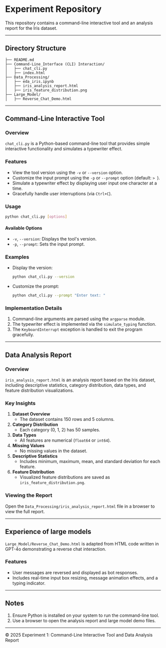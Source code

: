 # Experiment Repository

This repository contains a command-line interactive tool and an analysis report for the Iris dataset.

---

## Directory Structure

```
├── README.md
├── Command-Line_Interface (CLI) Interaction/
│   ├── chat_cli.py
│   ├── index.html
├── Data_Processing/
│   ├── eda_iris.ipynb
│   ├── iris_analysis_report.html
│   ├── iris_feature_distribution.png
├── Large_Model/
│   ├── Reverse_Chat_Demo.html
```

---

## Command-Line Interactive Tool

### Overview

`chat_cli.py` is a Python-based command-line tool that provides simple interactive functionality and simulates a typewriter effect.

### Features

- View the tool version using the `-v` or `--version` option.
- Customize the input prompt using the `-p` or `--prompt` option (default: `> `).
- Simulate a typewriter effect by displaying user input one character at a time.
- Gracefully handle user interruptions (via `Ctrl+C`).

### Usage

```bash
python chat_cli.py [options]
```

#### Available Options

- `-v`, `--version`: Displays the tool's version.
- `-p`, `--prompt`: Sets the input prompt.

### Examples

- Display the version:

  ```bash
  python chat_cli.py --version
  ```

- Customize the prompt:

  ```bash
  python chat_cli.py --prompt "Enter text: "
  ```

### Implementation Details

1. Command-line arguments are parsed using the `argparse` module.
2. The typewriter effect is implemented via the `simulate_typing` function.
3. The `KeyboardInterrupt` exception is handled to exit the program gracefully.

---

## Data Analysis Report

### Overview

`iris_analysis_report.html` is an analysis report based on the Iris dataset, including descriptive statistics, category distribution, data types, and feature distribution visualizations.

### Key Insights

1. **Dataset Overview**
   - The dataset contains 150 rows and 5 columns.
2. **Category Distribution**
   - Each category (0, 1, 2) has 50 samples.
3. **Data Types**
   - All features are numerical (`float64` or `int64`).
4. **Missing Values**
   - No missing values in the dataset.
5. **Descriptive Statistics**
   - Includes minimum, maximum, mean, and standard deviation for each feature.
6. **Feature Distribution**
   - Visualized feature distributions are saved as `iris_feature_distribution.png`.

### Viewing the Report

Open the `Data_Processing/iris_analysis_report.html` file in a browser to view the full report.

---

## Experience of large models

`Large_Model/Reverse_Chat_Demo.html` is adapted from HTML code written in GPT-4o demonstrating a reverse chat interaction.

### Features

- User messages are reversed and displayed as bot responses.
- Includes real-time input box resizing, message animation effects, and a typing indicator.

---

## Notes

1. Ensure Python is installed on your system to run the command-line tool.
2. Use a browser to open the analysis report and large model demo files.

---

© 2025 Experiment 1: Command-Line Interactive Tool and Data Analysis Report